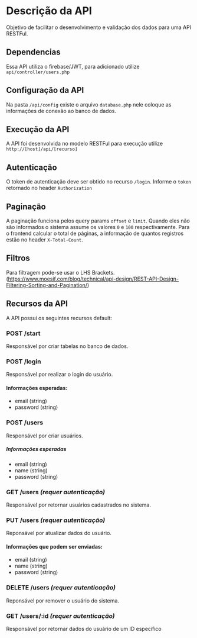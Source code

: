 # Descrição da API
Objetivo de facilitar o desenvolvimento e validação dos dados para uma API RESTFul.

## Dependencias
Essa API utiliza o firebase/JWT, para adicionado utilize `api/controller/users.php`

## Configuração da API
Na pasta `/api/config` existe o arquivo `database.php` nele coloque as informações de conexão ao banco de dados.

## Execução da API
A API foi desenvolvida no modelo RESTFul para execução utilize `http://[host]/api/[recurso]`

## Autenticação
O token de autenticação deve ser obtido no recurso `/login`. Informe o `token` retornado no header `Authorization`

## Paginação
A paginação funciona pelos query params `offset` e `limit`. Quando eles não são informados o sistema assume os valores 
`0` e `100` respectivamente. Para o frontend calcular o total de páginas, a informação de quantos registros estão no 
header `X-Total-Count`.

## Filtros
Para filtragem pode-se usar o LHS Brackets. 
(https://www.moesif.com/blog/technical/api-design/REST-API-Design-Filtering-Sorting-and-Pagination/)

## Recursos da API 
A API possui os seguintes recursos default: 

### POST /start
Responsável por criar tabelas no banco de dados.

### POST /login 
Responsável por realizar o login do usuário.

#### Informações esperadas:
* email (string)
* password (string)

### POST /users
Responsável por criar usuários.

##### Informações esperadas
* email (string)
* name (string)
* password (string)

### GET /users *(requer autenticação)*
Responsável por retornar usuários cadastrados no sistema.

### PUT /users *(requer autenticação)*
Reponsável por atualizar dados do usuário.

#### Informações que podem ser enviadas:
* email (string)
* name (string)
* password (string)

### DELETE /users *(requer autenticação)*
Reponsável por remover o usuário do sistema.

### GET /users/:id *(requer autenticação)*
Responsável por retornar dados do usuário de um ID específico

